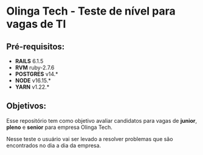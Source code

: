 # Olinga Tech - Teste de nível para vagas de TI

## Pré-requisitos:

- **RAILS** 6.1.5
- **RVM** ruby-2.7.6
- **POSTGRES** v14.*
- **NODE** v16.15.*
- **YARN** v1.22.*

## Objetivos:

Esse repositório tem como objetivo avaliar candidatos para vagas de **junior**, **pleno** e **senior** para empresa
Olinga Tech.

Nesse teste o usuário vai ser levado a resolver problemas que são encontrados no dia a dia da empresa.



###
